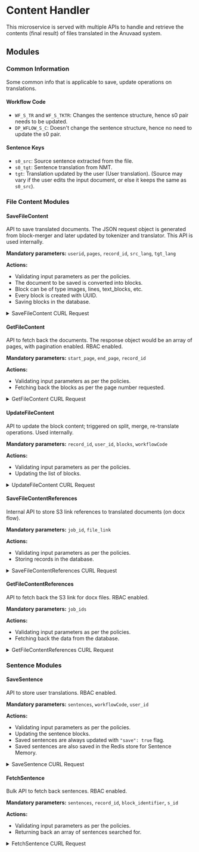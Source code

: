 # Content Handler


This microservice is served with multiple APIs to handle and retrieve the contents (final result) of files translated in the Anuvaad system.

## Modules

### Common Information

Some common info that is applicable to save, update operations on translations.

#### Workflow Code

- `WF_S_TR` and `WF_S_TKTR`: Changes the sentence structure, hence s0 pair needs to be updated.
- `DP_WFLOW_S_C`: Doesn't change the sentence structure, hence no need to update the s0 pair.

#### Sentence Keys

- `s0_src`: Source sentence extracted from the file.
- `s0_tgt`: Sentence translation from NMT.
- `tgt`: Translation updated by the user (User translation). (Source may vary if the user edits the input document, or else it keeps the same as `s0_src`).

### File Content Modules

#### SaveFileContent

API to save translated documents. The JSON request object is generated from block-merger and later updated by tokenizer and translator. This API is used internally.

**Mandatory parameters:** `userid`, `pages`, `record_id`, `src_lang`, `tgt_lang`

**Actions:**

- Validating input parameters as per the policies.
- The document to be saved is converted into blocks.
- Block can be of type images, lines, text_blocks, etc.
- Every block is created with UUID.
- Saving blocks in the database.

<details>
<summary>SaveFileContent CURL Request</summary>

```bash
curl --location --request POST 'http://gateway_anuvaad-content-handler:5001/anuvaad/content-handler/v0/save-content' \
--header 'userid: 06b5419ab0f14669b1dff654533416411608108799138' \
--header 'Content-Type: application/json' \
--data-raw '{
  "file_locale": "en",
  "record_id": "FC-BM-TOK-TRANS-1601531696387|0-16015317191287522.json",
  "src_lang": "en",
  "tgt_lang": "hi",
  "pages": [
    {
      "images": [],
      "lines": [],
      "page_height": 1188,
      "page_no": 1,
      "page_width": 918,
      "text_blocks": [
        {
          "attrib": null,
          "avg_line_height": 15,
          "block_id": "ae3165c2-03aa-11eb-a840-02420a00032e-0",
          "block_identifier": "24610b3f-c0fd-4cbf-9597-1c037e84fc70",
          "children": [
            {
              "attrib": "HEADER",
              "block_id": "ae3165c2-03aa-11eb-a840-02420a00032e-0-0",
              "children": null,
              "font_color": "#000000",
              "font_family": "ArialMT",
              "font_size": 13,
              "text": "Consulting Manager: Vijay Prasanth Sunkeswari",
              "text_height": 15,
              "text_left": 108,
              "text_top": 63,
              "text_width": 293
            }
          ],
          "data_type": "text_blocks",
          "file_locale": "68072f3c-c57a-4f62-a7fc-42ed6f776c1e",
          "font_color": "#000000",
          "font_family": "ArialMT",
          "font_size": 13,
          "job_id": "",
          "page_info": {
            "page_height": 1188,
            "page_no": 1,
            "page_width": 918
          },
          "record_id": "FC-BM-TOK-TRANS-1601531696387|0-16015317191287522.json",
          "text": " Consulting Manager: Vijay Prasanth Sunkeswari  Phone: +91-1234567898/+91-80 123456 Email:  ​ Vijay.Sunkeswari@tarento.com ",
          "text_height": 47,
          "text_left": 108,
          "text_top": 63,
          "text_width": 293,
          "tokenized_sentences": [
            {
              "input_subwords": "['▁Consult', 'ing', '▁Manager', '▁:']",
              "n_id": "FC-BM-TOK-TRANS-1601531696387|0-16015317191287522.json|1|ae3165c2-03aa-11eb-a840-02420a00032e-0",
              "output_subwords": "['▁परामर्श', '▁प्रबंधक', 'ः']",
              "pred_score": -0.8280696868896484,
              "s_id": "94695768-5976-4fdc-853d-9aa49630ce77",
              "src": "Consulting Manager:",
              "tagged_src": "Consulting Manager:",
              "tagged_tgt": "परामर्श प्रबंधकः",
              "tgt": "परामर्श प्रबंधकः"
            }
          ],
          "underline": 1
        }
      ]
    }
  ]
}'
```
</details>

#### GetFileContent

API to fetch back the documents. The response object would be an array of pages, with pagination enabled. RBAC enabled.

**Mandatory parameters:** `start_page`, `end_page`, `record_id`

**Actions:**

- Validating input parameters as per the policies.
- Fetching back the blocks as per the page number requested.

<details>
<summary>GetFileContent CURL Request</summary>

```bash
curl --location --request GET 'https://auth.anuvaad.org/anuvaad/content-handler/v0/fetch-content?record_id=A_FTTTR-GBWSA-1623682123483%7CDOCX-c7759250-6952-4575-9514-66a1383caabb.json&start_page=0&end_page=0' \
--header 'auth-token: eyJ0eXAiOiJKV1QiLCJhbGciOiJIUzI1NiJ9.eyJ1c2VyTmFtZSI6ImphaW55LmpveUB0YXJlbnRvLmNvbSIsInBhc3N3b3JkIjoiYickMmIkMTIkNzJjY1ZFRmNIcC9qSkg5dzBGMXFTdU5ZQlNXQThSMzdRak1zdm8wN01rMnNYeVI2N24xRlcnIiwiZXhwIjoxNjIzNzY5Njg0fQ.a6gaxGvG-yCLrE6qeTshf2V8j_S44-U6obgWyyHZRK8'
```
</details>

#### UpdateFileContent

API to update the block content; triggered on split, merge, re-translate operations. Used internally.

**Mandatory parameters:** `record_id`, `user_id`, `blocks`, `workflowCode`

**Actions:**

- Validating input parameters as per the policies.
- Updating the list of blocks.

<details>
<summary>UpdateFileContent CURL Request</summary>

```bash
curl --location --request POST 'http://gateway_anuvaad-content-handler:5001//anuvaad/content-handler/v0/update-content' \
--header 'userid: kd' \
--header 'Content-Type: application/json' \
--data-raw '{
  "record_id": "FC-BM-TOK-TRANS-1601531696387|0-16015317191287522.json",
  "blocks": [
    {
      "attrib": null,
      "avg_line_height": 15,
      "block_id": "ae3165c2-03aa-11eb-a840-02420a00032e-0",
      "block_identifier": "24610b3f-c0fd-4cbf-9597-1c037e84fc70",
      "children": [
        {
          "attrib": "HEADER",
          "block_id": "ae3165c2-03aa-11eb-a840-02420a00032e-0-0",
          "children": null,
          "font_color": "#000000",
          "font_family": "ArialMT",
          "font_size": 13,
          "text": "Consulting Manager: Vijay Prasanth Sunkeswari",
          "text_height": 15,
          "text_left": 108,
          "text_top": 63,
          "text_width": 293
        }
      ],
      "data_type": "text_blocks",
      "file_locale": "68072f3c-c57a-4f62-a7fc-42ed6f776c1e",
      "font_color": "#000000",
      "font_family": "ArialMT",
      "font_size": 13,
      "job_id": "",
      "page_info": {
        "page_height": 1188,
        "page_no": 1,
        "page_width": 918
      },
      "record_id": "FC-BM-TOK-TRANS-1601531696387|0-16015317191287522.json",
      "text": " Consulting Manager: Vijay Prasanth Sunkeswari  Phone: +91-1234567898/+91-80 123456 Email:  ​ Vijay.Sunkeswari@tarento.com ",
      "text_height": 47,
      "text_left": 108,
      "text_top": 63,
      "text_width": 293,
      "tokenized_sentences": [
        {
          "input_subwords": "['▁Consult', 'ing', '▁Manager', '▁:']",
          "n_id": "FC-BM-TOK-TRANS-1601531696387|0-16015317191287522.json|1|ae3165c2-03aa-11eb-a840-02420a00032e-0",
          "output_subwords": "['▁परामर्श', '▁प्रबंधक', 'ः']",
          "pred_score": -0.8280696868896484,
          "s_id": "94695768-5976-4fdc-853d-9aa49630ce77",
          "src": "Consulting Manager:",
          "tagged_src": "Consulting Manager:",
          "tagged_tgt": "परामर्श प्रबंधकः",
          "tgt": "परामर्श प्रबंधकः"
        }
      ],
      "underline": 1
    }
  ]
}'
```
</details>

#### SaveFileContentReferences

Internal API to store S3 link references to translated documents (on docx flow).

**Mandatory parameters:** `job_id`, `file_link`

**Actions:**

- Validating input parameters as per the policies.
- Storing records in the database.

<details>
<summary>SaveFileContentReferences CURL Request</summary>

```bash
curl --location --request POST 'http://gateway_anuvaad-content-handler:5001//anuvaad/content-handler/v0/ref-link/store' \
--header 'ad-userid: kd' \
--header 'userid: kd' \
--header 'Content-Type: application/json' \
--data-raw '{
  "records": [
    {
      "job_id": "abc1",
      "file_link": {
        "HTML": {
          "LIBRE": "https://anuvaad1.s3.amazonaws.com/upload/sample3tableshredacrossPages/LIBRE/sample3tableshredacrossPages.html",
          "PDFTOHTML": "https://anuvaad1.s3.amazonaws.com/upload/sample3tableshredacrossPages/PDFTOHTML/sample3tableshredacrossPages-html.html"
        },
        "PDF": {
          "LIBRE": "https://anuvaad1.s3.amazonaws.com/upload/sample3tableshredacrossPages/PDFTOHTML/sample3tableshredacrossPages.pdf"
        }
      }
    }
  ]
}'
```
</details>

#### GetFileContentReferences

API to fetch back the S3 link for docx files. RBAC enabled.

**Mandatory parameters:** `job_ids`

**Actions:**

- Validating input parameters as per the policies.
- Fetching back the data from the database.

<details>
<summary>GetFileContentReferences CURL Request</summary>

```bash
curl --location --request POST 'https://auth.anuvaad.org/anuvaad/content-handler/v0/ref-link/fetch' \
--header 'auth-token: eyJ0eXAiOiJKV1QiLCJhbGciOiJIUzI1NiJ9.eyJ1c2VyTmFtZSI6ImphaW55LmpveUB0YXJlbnRvLmNvbSIsIkphaW55QDEyMyI6ImInJDJiJDEyJDk2YzRMb0ZCTG05ZU1XVlJXNVFzTE9ydTlLZVc1emJnVnBhaFouclBuYnFReU96YUNDMFVpJyIsImV4cCI6MTY0MDY3MDg4N30.R0zEJyEeXhOZ41TnsPTD0rFov3kPmUVfL_DdOxKU0QI' \
--header 'Content-Type: application/json' \
--data-raw '{"job_ids":["A_FTTTR-cSCim-1632805831132"]}'
```
</details>

### Sentence Modules

#### SaveSentence

API to store user translations. RBAC enabled.

**Mandatory parameters:** `sentences`, `workflowCode`, `user_id`

**Actions:**

- Validating input parameters as per the policies.
- Updating the sentence blocks.
- Saved sentences are always updated with `"save": true` flag.
- Saved sentences are also saved in the Redis store for Sentence Memory.

<details>
<summary>SaveSentence CURL Request</summary>

```bash
curl --location --request POST 'https://auth.anuvaad.org/anuvaad/content-handler/v0/save-content-sentence' \
--header 'auth-token: eyJ0eXAiOiJKV1QiLCJhbGciOiJIUzI1NiJ9.eyJ1c2VyTmFtZSI6ImphaW55LmpveUB0YXJlbnRvLmNvbSIsInBhc3N3b3JkIjoiYickMmIkMTIkaXJXU2xrdjFDSWUzNzJZMzZiWlhFdTdKSDQ0QlViR2d2QlVSMW5OMXJxNEEuMWpuQ0JsTi4nIiwiZXhwIjoxNjEzNzM5NTI5fQ.g-JLNqFen-ol3y40OAFA82q1pi-b3BDSGtoWi-OyjhA' \
--header 'Content-Type: application/json' \
--data-raw '{"workflowCode":"DP_WFLOW_S_C",
"sentences": [
  {
    "bleu_score": 1,
    "n_id": "",
    "s0_src": "He was released on bail on the 1st of December. We used to go there to bail out the old man.",
    "s0_tgt": "उन्हें 1 दिसंबर को जमानत पर रिहा कर दिया गया था। हम वहां पुराने आदमी को जमानत देने जाते थे।",
    "s_id": "4e412457-e357-419b-b477-1676b314afd5",
    "save": true,
    "src": "He was released on bail on the 1st of December. We used to go there to bail out the old man.",
    "src_lang": "en",
    "tagged_src": "He was released on bail on the NnUuMm०st of December. We used to go there to bail out the old man.",
    "tagged_tgt": "उन्हें NnUuMm० दिसंबर को जमानत पर रिहा कर दिया गया था। हम वहां पुराने आदमी को जमानत देने जाते थे।",
    "tgt": "उन्हें 1 दि��ंबर को जमानत पर रिहा कर दिया गया था। हम वहां पुराने आदमी को जमानत देने जाते थे।",
    "tgt_lang": "hi",
    "time_spent_ms": 6797,
    "tmx_phrases": []
  }
]}'
```
</details>

#### FetchSentence

Bulk API to fetch back sentences. RBAC enabled.

**Mandatory parameters:** `sentences`, `record_id`, `block_identifier`, `s_id`

**Actions:**

- Validating input parameters as per the policies.
- Returning back an array of sentences searched for.

<details>
<summary>FetchSentence CURL Request</summary>

```bash
curl --location --request POST 'https://auth.anuvaad.org/anuvaad/content-handler/v0/fetch-content-sentence' \
--header 'auth-token: eyJ0eXAiOiJKV1QiLCJhbGciOiJIUzI1NiJ9.eyJ1c2VyTmFtZSI6Imt1bWFyLmRlZXBha0B0YXJlbnRvLmNvbSIsInBhc3N3b3JkIjoiYickMmIkMTIkTWVEZzhpUGY3dWJFR21jbDRaNUE3dUo0bEk4VEdJcVpzL3R4ckJZOF